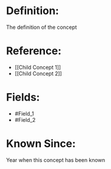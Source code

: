 

# Definition:
The definition of the concept

# Reference:
- [[Child Concept 1]]
- [[Child Concept 2]]

# Fields: 
- #Field_1
- #Field_2

# Known Since:
Year when this concept has been known

